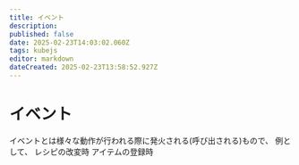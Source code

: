 ```yaml
---
title: イベント
description: 
published: false
date: 2025-02-23T14:03:02.060Z
tags: kubejs
editor: markdown
dateCreated: 2025-02-23T13:58:52.927Z
---
```


# イベント
イベントとは様々な動作が行われる際に発火される(呼び出される)もので、
例として、	レシピの改変時
	アイテムの登録時